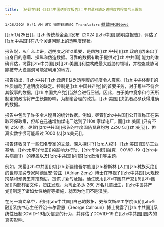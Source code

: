 ```yaml
---
title: 【秘翻在线】《2024中国透明度报告》：中共政府缺乏透明度的程度令人震惊
---
```

`1/26/2024 9:41 AM UTC 秘密翻譯組G-Translators` [轉載自GNews](https://gnews.org/articles/2255477)

[[zh:1月25日]]，[[zh:传统基金会]]发布《2024 [[zh:中国]]透明度报告》，评估了[[zh:中共国]]在八个关键问题上的透明度现状。

报告说，从广义上讲，透明度之所以重要，是因为[[zh:中共]][[zh:政府]]历来出于自身目的隐瞒、操纵和伪造数据。可靠的数据有助于提供对[[zh:中共国]]能力的准确评估，揭露[[zh:中共国]]对[[zh:美国]]利益构成最大威胁的领域，并检查威胁可能被夸大或漏洞可能被利用的地方。

报告指出，[[zh:中共]][[zh:政府]]缺乏透明度的程度令人震惊。[[zh:中共体制]]的性质加剧了透明度的缺乏。控制是[[zh:中国共产党]]的首要任务，对于那些不符合其叙事的数据，[[zh:中国共产党]]当然会进行压制。因此，由于美中竞争和今天所制定的政策将产生长期影响，为制定合理的政策，[[zh:美国]]决策者必须获得准确的数据。

报告中包含了许多令人瞠目的统计数据。例如，尽管[[zh:中共国]]公开宣称正在采取环保政策，但却在迅速增加煤电厂达到了1100 家煤电厂，而[[zh:美国]]只有不到 250 家。尽管[[zh:中共国]]报告的年度国防预算约为 2250 亿[[zh:美元]]，但真实数字很可能超过 7000 亿[[zh:美元]]。

报告还收录了一些知名专家的文章，深入探讨了[[zh:人权]]、[[zh:美国]]国防工业基地、[[zh:太平洋地区]]的影响力行动、[[zh:华尔街]]融资、COVID-19（[[zh:中共病毒]]） 的掩盖以及[[zh:中共国]]内部[[zh:政治]]等主题。

例如，揭露[[zh:中共国]]对[[zh:新疆维吾尔族]][[zh:穆斯林]]人口[[zh:种族灭绝]]的世界顶尖专家阿德里安·赞兹（Adrian Zenz）博士在审视了[[zh:中共国]]大规模拘禁和预防生育措施后，提供了新的证据。通过使用[[zh:中国共产党]]的[[zh:国家]]内部机密文件，赞兹发现，为防止多达 260 万名儿童出生，[[zh:中国共产党]]制定了诸如女性绝育等措施，就因为他们不是汉族。

在另一篇文章中，利用[[zh:中共国]]自己的数据，史蒂文斯理工学院汉伦[[zh:金融]]系统中心主任乔治·卡尔霍恩（George Calhoun）博士揭露了[[zh:中共国]]系统性压制COVID-19相关信息的行为，并评估了COVID-19 在[[zh:中共国]]国内的真实影响。
